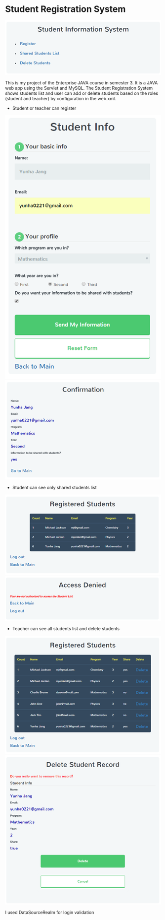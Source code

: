 # Student Registration System

![alt tag](screenshots/s1.png)

This is my project of the Enterprise JAVA course in semester 3.
It is a JAVA web app using the Servlet and MySQL.
The Student Registration System shows students list and user can add or delete students based on the roles (student and teacher) by configuration in the web.xml.

-	Student or teacher can register

![alt tag](screenshots/s2.png)
![alt tag](screenshots/s3.png)

-	Student can see only shared students list

![alt tag](screenshots/s4.png)
![alt tag](screenshots/s5.png)

-	Teacher can see all students list and delete students

![alt tag](screenshots/s6.png)
![alt tag](screenshots/s7.png)

I used DataSourceRealm for login validation
